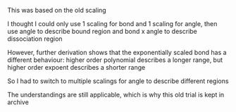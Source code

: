 This was based on the old scaling

I thought I could only use 1 scaling for bond and 1 scaling for angle, then use angle to describe bound region and bond x angle to describe dissociation region

However, further derivation shows that the exponentially scaled bond has a different behaviour: higher order polynomial describes a longer range, but higher order expoent describes a shorter range

So I had to switch to multiple scalings for angle to describe different regions

The understandings are still applicable, which is why this old trial is kept in archive